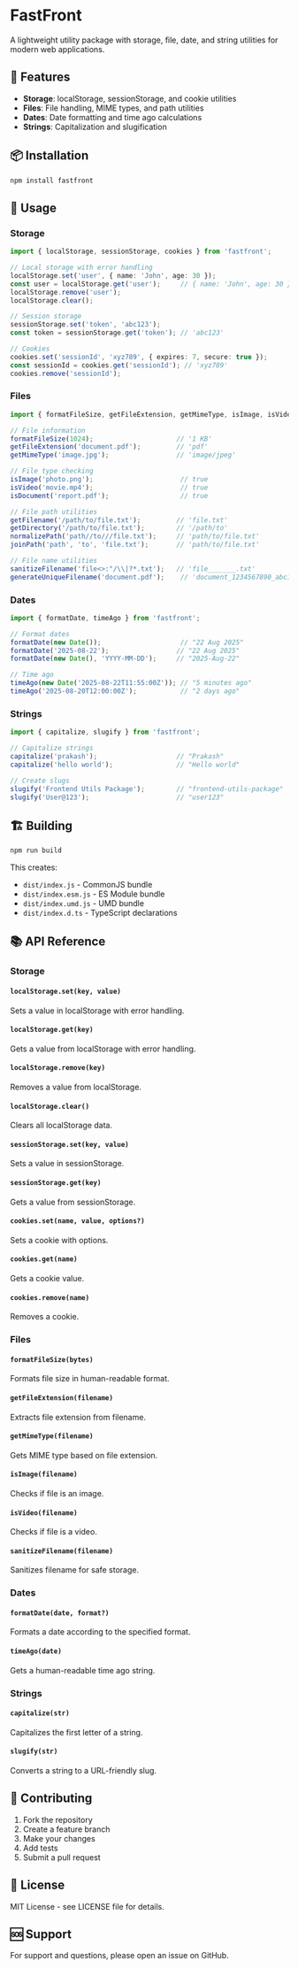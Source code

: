 # FastFront

A lightweight utility package with storage, file, date, and string utilities for modern web applications.

## 🚀 Features

- **Storage**: localStorage, sessionStorage, and cookie utilities
- **Files**: File handling, MIME types, and path utilities
- **Dates**: Date formatting and time ago calculations
- **Strings**: Capitalization and slugification

## 📦 Installation

```bash
npm install fastfront
```

## 🔧 Usage

### Storage

```typescript
import { localStorage, sessionStorage, cookies } from 'fastfront';

// Local storage with error handling
localStorage.set('user', { name: 'John', age: 30 });
const user = localStorage.get('user');     // { name: 'John', age: 30 }
localStorage.remove('user');
localStorage.clear();

// Session storage
sessionStorage.set('token', 'abc123');
const token = sessionStorage.get('token'); // 'abc123'

// Cookies
cookies.set('sessionId', 'xyz789', { expires: 7, secure: true });
const sessionId = cookies.get('sessionId'); // 'xyz789'
cookies.remove('sessionId');
```

### Files

```typescript
import { formatFileSize, getFileExtension, getMimeType, isImage, isVideo, sanitizeFilename } from 'fastfront';

// File information
formatFileSize(1024);                     // '1 KB'
getFileExtension('document.pdf');         // 'pdf'
getMimeType('image.jpg');                 // 'image/jpeg'

// File type checking
isImage('photo.png');                      // true
isVideo('movie.mp4');                      // true
isDocument('report.pdf');                  // true

// File path utilities
getFilename('/path/to/file.txt');         // 'file.txt'
getDirectory('/path/to/file.txt');        // '/path/to'
normalizePath('path//to///file.txt');     // 'path/to/file.txt'
joinPath('path', 'to', 'file.txt');       // 'path/to/file.txt'

// File name utilities
sanitizeFilename('file<>:"/\\|?*.txt');   // 'file_______.txt'
generateUniqueFilename('document.pdf');    // 'document_1234567890_abc123.pdf'
```

### Dates

```typescript
import { formatDate, timeAgo } from 'fastfront';

// Format dates
formatDate(new Date());                    // "22 Aug 2025"
formatDate('2025-08-22');                 // "22 Aug 2025"
formatDate(new Date(), 'YYYY-MM-DD');     // "2025-Aug-22"

// Time ago
timeAgo(new Date('2025-08-22T11:55:00Z')); // "5 minutes ago"
timeAgo('2025-08-20T12:00:00Z');           // "2 days ago"
```

### Strings

```typescript
import { capitalize, slugify } from 'fastfront';

// Capitalize strings
capitalize('prakash');                    // "Prakash"
capitalize('hello world');                // "Hello world"

// Create slugs
slugify('Frontend Utils Package');        // "frontend-utils-package"
slugify('User@123');                      // "user123"
```

## 🏗️ Building

```bash
npm run build
```

This creates:
- `dist/index.js` - CommonJS bundle
- `dist/index.esm.js` - ES Module bundle
- `dist/index.umd.js` - UMD bundle
- `dist/index.d.ts` - TypeScript declarations

## 📚 API Reference

### Storage

#### `localStorage.set(key, value)`
Sets a value in localStorage with error handling.

#### `localStorage.get(key)`
Gets a value from localStorage with error handling.

#### `localStorage.remove(key)`
Removes a value from localStorage.

#### `localStorage.clear()`
Clears all localStorage data.

#### `sessionStorage.set(key, value)`
Sets a value in sessionStorage.

#### `sessionStorage.get(key)`
Gets a value from sessionStorage.

#### `cookies.set(name, value, options?)`
Sets a cookie with options.

#### `cookies.get(name)`
Gets a cookie value.

#### `cookies.remove(name)`
Removes a cookie.

### Files

#### `formatFileSize(bytes)`
Formats file size in human-readable format.

#### `getFileExtension(filename)`
Extracts file extension from filename.

#### `getMimeType(filename)`
Gets MIME type based on file extension.

#### `isImage(filename)`
Checks if file is an image.

#### `isVideo(filename)`
Checks if file is a video.

#### `sanitizeFilename(filename)`
Sanitizes filename for safe storage.

### Dates

#### `formatDate(date, format?)`
Formats a date according to the specified format.

#### `timeAgo(date)`
Gets a human-readable time ago string.

### Strings

#### `capitalize(str)`
Capitalizes the first letter of a string.

#### `slugify(str)`
Converts a string to a URL-friendly slug.

## 🤝 Contributing

1. Fork the repository
2. Create a feature branch
3. Make your changes
4. Add tests
5. Submit a pull request

## 📄 License

MIT License - see LICENSE file for details.

## 🆘 Support

For support and questions, please open an issue on GitHub. 
